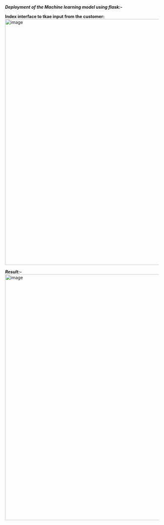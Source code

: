_**Deployment of the Machine learning model using flask:-**_

**Index interface to tkae input from the customer:**
<img width="807" alt="image" src="https://github.com/Noshitha/Airline_customer_churn/assets/47324169/95d5d443-3e67-4762-a5dd-28548ba5a77e">

_**Result:-**_
<img width="807" alt="image" src="https://github.com/Noshitha/Airline_customer_churn/assets/47324169/59d657e3-5a98-495c-883c-7c58a9bb34ad">
